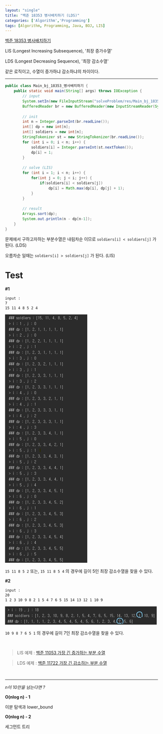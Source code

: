 ```yaml
---
layout: "single"
title: "백준 18353 병사배치하기 (LDS)"
categories: ['Algorithm','Programming']
tags: [Algorithm, Programming, Java, BOJ, LIS]
---
```


[백준 18353 병사배치하기](https://www.acmicpc.net/problem/18353)

LIS (Longest Increasing Subsequence), '최장 증가수열'

LDS (Longest Decreasing Sequence), '최장 감소수열'

같은 로직이고, 수열이 증가하냐 감소하냐의 차이이다.

---


```java
public class Main_bj_18353_병사배치하기 {
    public static void main(String[] args) throws IOException {
        // input
        System.setIn(new FileInputStream("solveProblem/res/Main_bj_18353_병사배치하기.txt"));
        BufferedReader br = new BufferedReader(new InputStreamReader(System.in));

        // init
        int n = Integer.parseInt(br.readLine());
        int[] dp = new int[n];
        int[] soldiers = new int[n];
        StringTokenizer st = new StringTokenizer(br.readLine());
        for (int i = 0; i < n; i++) {
            soldiers[i] = Integer.parseInt(st.nextToken());
            dp[i] = 1;
        }

        // solve (LIS)
        for (int i = 1; i < n; i++) {
            for(int j = 0; j < i; j++) {
                if(soldiers[i] < soldiers[j]) 
                    dp[i] = Math.max(dp[i], dp[j] + 1);
            }
        }

        // result
        Arrays.sort(dp);
        System.out.println(n - dp[n-1]);
    }
}
```

문제에서 구하고자하는 부분수열은 
내림차순 이므로 `soldiers[i] < soldiers[j]` 가 된다. (LDS)

오름차순 일때는 `soldiers[i] > soldiers[j]` 가 된다. (LIS)

# Test

**#1**
```
input :
7
15 11 4 8 5 2 4
```

![210618160953.png](/assets/images/210618160953.png)

`15 11 8 5 2` 또는, `15 11 8 5 4` 의 경우에 길이 5인 최장 감소수열을 찾을 수 있다. 

**#2**
```
input :
20
1 2 3 10 9 8 2 1 5 4 7 6 5 15 14 13 12 1 10 9
```

![210618162840.png](/assets/images/210618162840.jpg)

`10 9 8 7 6 5 1` 의 경우에 길이 7인 최장 감소수열을 찾을 수 있다.

<br>

> LIS 예제 : [백준 11053 가장 긴 증가하는 부분 수열](https://www.acmicpc.net/problem/11053)

> LDS 예제 : [백준 11722 가장 긴 감소하는 부분 수열](https://www.acmicpc.net/problem/11722)

<br>

---


*n이 10만을 넘는다면 ?*

**O(nlog n) - 1**

이분 탐색과 lower_bound

**O(nlog n) - 2**

세그먼트 트리